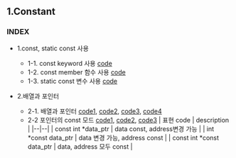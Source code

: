 ## 1.Constant
### INDEX
* 1.const, static const 사용
    * 1-1. const keyword 사용 [code](https://github.com/csbyun-data/CPP-Pro/blob/main/chap01/Const/Using_Const.cpp)
    * 1-2. const member 함수 사용 [code](https://github.com/csbyun-data/CPP-Pro/blob/main/chap01/Const/Const_Member_Function.cpp)
    * 1-3. static const 변수 사용 [code](https://github.com/csbyun-data/CPP-Pro/blob/main/chap01/Const/Static_Const_Variable.cpp)

* 2.배열과 포인터
    * 2-1. 배열과 포인터 [code1](https://github.com/csbyun-data/CPP-Pro/blob/main/chap01/Const/Array_Pointer1.cpp), [code2](https://github.com/csbyun-data/CPP-Pro/blob/main/chap01/Const/Array_Pointer2.cpp), [code3](https://github.com/csbyun-data/CPP-Pro/blob/main/chap01/Const/Array_Pointer3.cpp), [code4](https://github.com/csbyun-data/CPP-Pro/blob/main/chap01/Const/Array_Pointer4.cpp)
    * 2-2 포인터의 const 모드 [code1](https://github.com/csbyun-data/CPP-Pro/blob/main/chap01/Const/Pointer_Const1.cpp), [code2](https://github.com/csbyun-data/CPP-Pro/blob/main/chap01/Const/Pointer_Const2.cpp), [code3](https://github.com/csbyun-data/CPP-Pro/blob/main/chap01/Const/Pointer_Const3.cpp)
   | 표현 code | description |
  |--|--|
  | const int *data_ptr | data const, address변경 가능 |
  | int *const data_ptr | data 변경 가능, address const |
  | const int *const data_ptr | data, address 모두 const |

